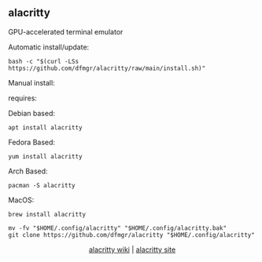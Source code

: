 ## alacritty  
  
GPU-accelerated terminal emulator  
  
Automatic install/update:

```shell
bash -c "$(curl -LSs https://github.com/dfmgr/alacritty/raw/main/install.sh)"
```

Manual install:
  
requires:

Debian based:

```shell
apt install alacritty
```  

Fedora Based:

```shell
yum install alacritty
```  

Arch Based:

```shell
pacman -S alacritty
```  

MacOS:  

```shell
brew install alacritty
```
  
```shell
mv -fv "$HOME/.config/alacritty" "$HOME/.config/alacritty.bak"
git clone https://github.com/dfmgr/alacritty "$HOME/.config/alacritty"
```
  
<p align=center>
  <a href="https://wiki.archlinux.org/index.php/alacritty" target="_blank" rel="noopener noreferrer">alacritty wiki</a>  |  
  <a href="https://github.com/alacritty/alacritty" target="_blank" rel="noopener noreferrer">alacritty site</a>
</p>  
